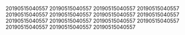 20190515040557
20190515040557
20190515040557
20190515040557
20190515040557
20190515040557
20190515040557
20190515040557
20190515040557
20190515040557
20190515040557
20190515040557
20190515040557
20190515040557
20190515040557
